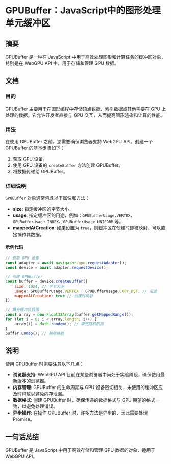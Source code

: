 <!--
Meta Description: # GPUBuffer：JavaScript中的图形处理单元缓冲区 ## 摘要 GPUBuffer 是一种在 JavaScript 中用于高效处理图形和计算任务的缓冲区对象，特别是在 WebGPU API 中，用于存储和管理 GPU 数据。 ## 文档 ### 目的 GPUBuffer 主要用于在图...
Meta Keywords: gpubuffer, gpu, gpubufferusage, webgpu, api
-->

# GPUBuffer：JavaScript中的图形处理单元缓冲区

## 摘要
GPUBuffer 是一种在 JavaScript 中用于高效处理图形和计算任务的缓冲区对象，特别是在 WebGPU API 中，用于存储和管理 GPU 数据。

## 文档
### 目的
GPUBuffer 主要用于在图形编程中存储顶点数据、索引数据或其他需要在 GPU 上处理的数据。它允许开发者直接与 GPU 交互，从而提高图形渲染和计算的性能。

### 用法
在使用 GPUBuffer 之前，您需要确保浏览器支持 WebGPU API。创建一个 GPUBuffer 的基本步骤如下：

1. 获取 GPU 设备。
2. 使用 GPU 设备的 `createBuffer` 方法创建 GPUBuffer。
3. 将数据传递给 GPUBuffer。

### 详细说明
`GPUBuffer` 对象通常包含以下属性和方法：

- **size**: 指定缓冲区的字节大小。
- **usage**: 指定缓冲区的用途，例如：`GPUBufferUsage.VERTEX`、`GPUBufferUsage.INDEX`、`GPUBufferUsage.UNIFORM` 等。
- **mappedAtCreation**: 如果设置为 `true`，则缓冲区在创建时即被映射，可以直接操作其数据。

#### 示例代码
```javascript
// 获取 GPU 设备
const adapter = await navigator.gpu.requestAdapter();
const device = await adapter.requestDevice();

// 创建 GPUBuffer
const buffer = device.createBuffer({
    size: 1024, // 字节大小
    usage: GPUBufferUsage.VERTEX | GPUBufferUsage.COPY_DST, // 用途
    mappedAtCreation: true // 创建时映射
});

// 填充缓冲区数据
const array = new Float32Array(buffer.getMappedRange());
for (let i = 0; i < array.length; i++) {
    array[i] = Math.random(); // 填充随机数据
}
buffer.unmap(); // 解除映射
```

## 说明
使用 GPUBuffer 时需要注意以下几点：

- **浏览器支持**: WebGPU API 目前在某些浏览器中尚处于实验阶段，确保使用最新版本的浏览器。
- **内存管理**: GPUBuffer 的生命周期与 GPU 设备密切相关，未使用的缓冲区应及时释放以避免内存泄漏。
- **数据格式**: 创建 GPUBuffer 时，确保传递的数据格式与 GPU 期望的格式一致，以避免处理错误。
- **异步操作**: 在操作 GPUBuffer 时，许多方法是异步的，因此需要处理 Promise。

## 一句话总结
GPUBuffer 是 JavaScript 中用于高效存储和管理 GPU 数据的对象，适用于 WebGPU API。
